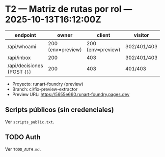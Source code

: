 # T2 — Matriz de rutas por rol — 2025-10-13T16:12:00Z

| endpoint | owner | client | visitor |
| --- | --- | --- | --- |
| /api/whoami | 200 (env=preview) | 200 (env=preview) | 302/401/403 |
| /api/inbox | 200 | 403 | 302/401/403 |
| /api/decisiones (POST `{}`) | 200 | 403 | 401/403 |

- Proyecto: runart-foundry (preview)
- Branch: ci/fix-preview-extractor
- Preview URL: https://5655e660.runart-foundry.pages.dev

## Scripts públicos (sin credenciales)
Ver `scripts_public.txt`.

## TODO Auth
Ver `TODO_AUTH.md`.
